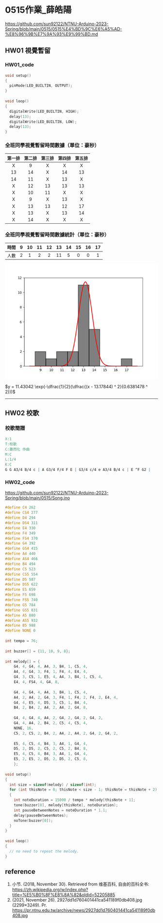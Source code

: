 # 0515作業_薛皓陽

<https://github.com/sun92122/NTNU-Arduino-2023-Spring/blob/main/0515/0515%E4%BD%9C%E6%A5%AD-%E8%96%9B%E7%9A%93%E9%99%BD.md>

## HW01 視覺暫留

### HW01_code

```cpp
void setup()
{
  pinMode(LED_BUILTIN, OUTPUT);
}

void loop()
{
  digitalWrite(LED_BUILTIN, HIGH);
  delay(13);
  digitalWrite(LED_BUILTIN, LOW);
  delay(13);
}
```

### 全班同學視覺暫留時間數據（單位：豪秒）

| 第一排 | 第二排 | 第三排 | 第四排 | 第五排 |
| :----: | :----: | :----: | :----: | :----: |
|   X    |   9    |   X    |   X    |   X    |
|   13   |   14   |   X    |   14   |   13   |
|   14   |   11   |   X    |   13   |   X    |
|   X    |   12   |   13   |   13   |   13   |
|   X    |   10   |   11   |   X    |   X    |
|   X    |   9    |   X    |   13   |   X    |
|   X    |   13   |   13   |   12   |   17   |
|   X    |   13   |   X    |   13   |   14   |
|   X    |   14   |   X    |   X    |   X    |

### 全班同學視覺暫留時間數據統計（單位：豪秒）

| 時間  |   9   |  10   |  11   |  12   |  13   |  14   |  15   |  16   |  17   |
| :---: | :---: | :---: | :---: | :---: | :---: | :---: | :---: | :---: | :---: |
| 人數  |   2   |   1   |   2   |   2   |   11   |   5   |   0   |   0   |   1   |

![全班同學視覺暫留時間數據統計圖](Figure_1.png "全班同學視覺暫留時間數據統計圖" )

$y = 11.43042 \exp(-\dfrac{1}{2}(\dfrac{(x - 13.17844) ^ 2}{0.6381478 ^ 2}))$

---

## HW02 校歌

### 校歌簡譜

```abc
X:1
T:校歌
C:蕭而化 作曲
M:C
L:1/4
K:C
G G A3/4 B/4 c | A G3/4 F/4 F E | G3/4 c/4 e A3/4 B/4 c | E ^F G2 |
```

### HW02_code

<https://github.com/sun92122/NTNU-Arduino-2023-Spring/blob/main/0515/Song.ino>

```cpp
#define C4 262
#define CS4 277
#define D4 294
#define DS4 311
#define E4 330
#define F4 349
#define FS4 370
#define G4 392
#define GS4 415
#define A4 440
#define AS4 466
#define B4 494
#define C5 523
#define CS5 554
#define D5 587
#define DS5 622
#define E5 659
#define F5 698
#define FS5 740
#define G5 784
#define GS5 831
#define A5 880
#define AS5 932
#define B5 988
#define NONE 0

int tempo = 76;

int buzzer[] = {11, 10, 9, 8};

int melody[] = {
    G4, 4, G4, 4, A4, 3, B4, 1, C5, 4,
    A4, 4, G4, 3, F4, 1, F4, 4, E4, 4,
    G4, 3, C5, 1, E5, 4, A4, 3, B4, 1, C5, 4,
    E4, 4, FS4, 4, G4, 8,

    G4, 4, G4, 4, A4, 3, B4, 1, C5, 4,
    A4, 2, A4, 2, G4, 3, F4, 1, F4, 2, F4, 2, E4, 4,
    G4, 4, E5, 4, D5, 3, C5, 1, B4, 4,
    B4, 2, B4, 2, A4, 2, A4, 2, G4, 8,

    G4, 4, G4, 4, A4, 2, G4, 2, G4, 2, G4, 2,
    G4, 4, A4, 2, B4, 2, C5, 4, C5, 4,
    NONE, 16,
    C5, 2, C5, 2, B4, 2, A4, 2, A4, 2, G4, 2, G4, 2,

    E5, 4, C5, 4, B4, 3, A4, 1, G4, 4,
    D5, 2, D5, 2, C5, 2, C5, 2, B4, 8,
    E5, 4, C5, 4, B4, 3, A4, 1, G4, 4,
    E5, 2, E5, 2, D5, 2, D5, 2, C5, 8,
    };

void setup()
{
  int size = sizeof(melody) / sizeof(int);
  for (int thisNote = 0; thisNote < size - 1; thisNote = thisNote + 2)
  {
    int noteDuration = 15000 / tempo * melody[thisNote + 1];
    tone(buzzer[0], melody[thisNote], noteDuration);
    int pauseBetweenNotes = noteDuration * 1.1;
    delay(pauseBetweenNotes);
    noTone(buzzer[0]);
  }
}

void loop()
{
  // no need to repeat the melody.
}
```

## reference

1. 小节. (2018, November 30). Retrieved from 维基百科, 自由的百科全书: <https://zh.wikipedia.org/w/index.php?title=%E5%B0%8F%E8%8A%82&oldid=52205885>
2. (2021, November 26). 2927dd1d760401441ca541189f0db408.jpg (2299×3249). Pr. <https://pr.ntnu.edu.tw/archive/news/2927dd1d760401441ca541189f0db408.jpg>
